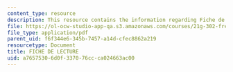 ```yaml
---
content_type: resource
description: This resource contains the information regarding Fiche de lecture.
file: https://ol-ocw-studio-app-qa.s3.amazonaws.com/courses/21g-302-french-ii-fall-2004/a76575306d0f337076ccca024663ac00_MIT21G_302_F04_lecture_U.pdf
file_type: application/pdf
parent_uid: f6f344e6-345b-7457-a14d-cfec8862a219
resourcetype: Document
title: FICHE DE LECTURE
uid: a7657530-6d0f-3370-76cc-ca024663ac00
---
```

